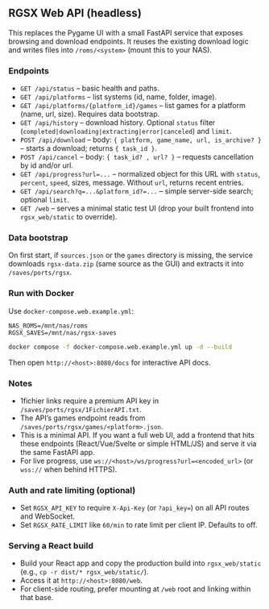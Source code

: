 ## RGSX Web API (headless)

This replaces the Pygame UI with a small FastAPI service that exposes browsing and download endpoints. It reuses the existing download logic and writes files into `/roms/<system>` (mount this to your NAS).

### Endpoints
- `GET /api/status` – basic health and paths.
- `GET /api/platforms` – list systems (id, name, folder, image).
- `GET /api/platforms/{platform_id}/games` – list games for a platform (name, url, size). Requires data bootstrap.
- `GET /api/history` – download history. Optional `status` filter (`completed|downloading|extracting|error|canceled`) and `limit`.
- `POST /api/download` – body: `{ platform, game_name, url, is_archive? }` – starts a download; returns `{ task_id }`.
- `POST /api/cancel` – body: `{ task_id? , url? }` – requests cancellation by id and/or url.
- `GET /api/progress?url=...` – normalized object for this URL with `status`, `percent`, `speed`, sizes, message. Without `url`, returns recent entries.
- `GET /api/search?q=...&platform_id?=...` – simple server-side search; optional `limit`.
- `GET /web` – serves a minimal static test UI (drop your built frontend into `rgsx_web/static` to override).

### Data bootstrap
On first start, if `sources.json` or the `games` directory is missing, the service downloads `rgsx-data.zip` (same source as the GUI) and extracts it into `/saves/ports/rgsx`.

### Run with Docker
Use `docker-compose.web.example.yml`:

```env
NAS_ROMS=/mnt/nas/roms
RGSX_SAVES=/mnt/nas/rgsx-saves
```

```bash
docker compose -f docker-compose.web.example.yml up -d --build
```

Then open `http://<host>:8080/docs` for interactive API docs.

### Notes
- 1fichier links require a premium API key in `/saves/ports/rgsx/1FichierAPI.txt`.
- The API’s games endpoint reads from `/saves/ports/rgsx/games/<platform>.json`.
- This is a minimal API. If you want a full web UI, add a frontend that hits these endpoints (React/Vue/Svelte or simple HTML/JS) and serve it via the same FastAPI app.
- For live progress, use `ws://<host>/ws/progress?url=<encoded_url>` (or `wss://` when behind HTTPS).

### Auth and rate limiting (optional)
- Set `RGSX_API_KEY` to require `X-Api-Key` (or `?api_key=`) on all API routes and WebSocket.
- Set `RGSX_RATE_LIMIT` like `60/min` to rate limit per client IP. Defaults to off.

### Serving a React build
- Build your React app and copy the production build into `rgsx_web/static` (e.g., `cp -r dist/* rgsx_web/static/`).
- Access it at `http://<host>:8080/web`.
- For client-side routing, prefer mounting at `/web` root and linking within that base.
